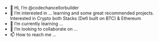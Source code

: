 - 👋 Hi, I’m @codechancellorbuilder
- 👀 I’m interested in ... learning and some great recommended projects. Interested in Crypto both Stacks (Defi built on BTC) & Ethereum 
- 🌱 I’m currently learning ...
- 💞️ I’m looking to collaborate on ...
- 📫 How to reach me ...

<!---
codechancellorbuilder/codechancellorbuilder is a ✨ special ✨ repository because its `README.md` (this file) appears on your GitHub profile.
You can click the Preview link to take a look at your changes.
--->
